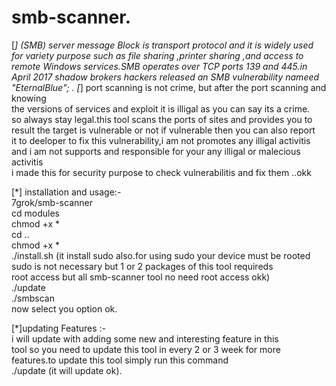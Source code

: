 # smb-scanner.
[*] (SMB) server message Block is transport protocol and it is widely used for variety purpose such as file sharing ,printer sharing ,and access to remote Windows services.SMB operates over TCP ports 139 and 445.in April 2017 shadow brokers hackers released an SMB vulnerability nameed "EternalBlue";
.
 [*] port scanning is not crime, but after the port scanning and knowing<br>
 the versions of services and exploit it is illigal as you can say its a crime.<br>
 so always stay legal.this tool scans the ports of sites and provides you to<br>
 result the target is vulnerable or not if vulnerable then you can also report <br>
 it to deeloper to fix this vulnerability,i am not promotes any illigal activitis <br>
 and i am not supports and responsible for your any illigal or malecious activitis<br>
 i made this for security purpose to check vulnerabilitis and fix them ..okk <br>
 
 [*] installation and usage:-<br>
 7grok/smb-scanner <br>
 cd modules<br>
 chmod +x *<br>
 cd ..<br>
 chmod +x *<br>
 ./install.sh (it install sudo also.for using sudo your device must be rooted<br>
                 sudo is not necessary but 1 or 2 packages of this tool requireds<br>
				 root access but all smb-scanner tool no need root access okk)<br>
 ./update<br>
     ./smbscan<br>
     now select you option ok.<br>
 
 
 [*]updating Features :-<br>
  i will update with adding some new and interesting feature in this <br>
 tool so you need to update this tool in every 2 or 3 week for more<br>
 features.to update this tool simply run this command<br>
 ./update (it will update ok).<br>

